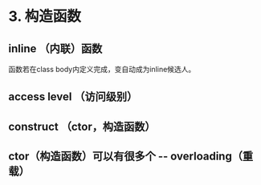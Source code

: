 # 3. 构造函数

## inline （内联）函数

函数若在class body内定义完成，变自动成为inline候选人。

## access level （访问级别）

## construct （ctor，构造函数）

## ctor（构造函数）可以有很多个 -- overloading（重载）


